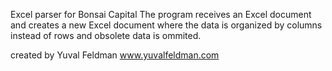 Excel parser for Bonsai Capital
The program receives an Excel document and creates a new Excel document where the data is organized by columns instead of rows and obsolete data is ommited.

created by Yuval Feldman
www.yuvalfeldman.com